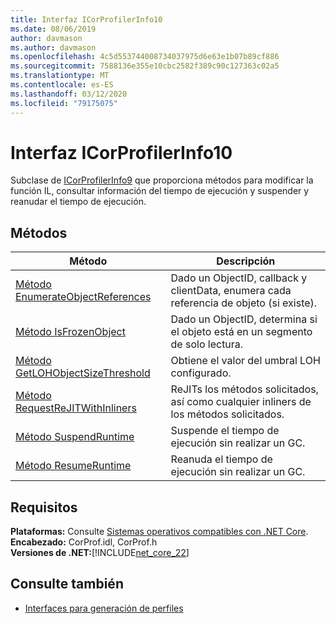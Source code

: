 ```yaml
---
title: Interfaz ICorProfilerInfo10
ms.date: 08/06/2019
author: davmason
ms.author: davmason
ms.openlocfilehash: 4c5d553744008734037975d6e63e1b07b89cf886
ms.sourcegitcommit: 7588136e355e10cbc2582f389c90c127363c02a5
ms.translationtype: MT
ms.contentlocale: es-ES
ms.lasthandoff: 03/12/2020
ms.locfileid: "79175075"
---
```

# <a name="icorprofilerinfo10-interface"></a>Interfaz ICorProfilerInfo10

Subclase de [ICorProfilerInfo9](icorprofilerinfo9-interface.md) que proporciona métodos para modificar la función IL, consultar información del tiempo de ejecución y suspender y reanudar el tiempo de ejecución.

## <a name="methods"></a>Métodos  

| Método|Descripción|  
| ------------|-----------------|  
|[Método EnumerateObjectReferences](icorprofilerinfo10-enumerateobjectreferences-method.md)|Dado un ObjectID, callback y clientData, enumera cada referencia de objeto (si existe). |
|[Método IsFrozenObject](icorprofilerinfo10-isfrozenobject-method.md)|Dado un ObjectID, determina si el objeto está en un segmento de solo lectura. |
|[Método GetLOHObjectSizeThreshold](icorprofilerinfo10-getlohobjectsizethreshold-method.md)|Obtiene el valor del umbral LOH configurado. |
|[Método RequestReJITWithInliners](icorprofilerinfo10-requestrejitwithinliners-method.md)| ReJITs los métodos solicitados, así como cualquier inliners de los métodos solicitados.  |
|[Método SuspendRuntime](icorprofilerinfo10-suspendruntime-method.md)| Suspende el tiempo de ejecución sin realizar un GC. |
|[Método ResumeRuntime](icorprofilerinfo10-resumeruntime-method.md)| Reanuda el tiempo de ejecución sin realizar un GC. |

## <a name="requirements"></a>Requisitos  
**Plataformas:** Consulte [Sistemas operativos compatibles con .NET Core](../../../core/install/dependencies.md?pivots=os-windows).  
**Encabezado:** CorProf.idl, CorProf.h  
**Versiones de .NET:**[!INCLUDE[net_core_22](../../../../includes/net-core-30-md.md)]

## <a name="see-also"></a>Consulte también

- [Interfaces para generación de perfiles](profiling-interfaces.md)
